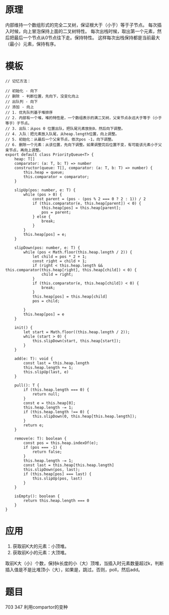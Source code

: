 # 原理
内部维持一个数组形式的完全二叉树，保证根大于（小于）等于子节点。
每次插入时候，向上冒泡保持上面的二叉树特性。
每次出栈时候，取出第一个元素，然后把最后一个节点从0节点往下走。保持特性。
这样每次出栈保持都是当前最大（最小）元素，保持有序。


# 模板
    // 记忆方法：

    // 初始化 - 向下
    // 删除 - 判断位置，先向下，没变化向上
    // 出队列 - 向下
    // 添加 - 向上
    // 1. 优先队列基于堆排序
    // 2. 内部有一个堆，堆的特性是，一个数组表示的满二叉树，父亲节点永远大于等于（小于等于）子节点。
    // 3. 出队：从pos 0 位置出队，把队尾元素放到0，然后向下调整。
    // 4. 入队：把元素放入队尾，从heap.length位置，向上调整。
    // 5. 初始化：从最后一个父亲节点，依次pos -1，向下调整。
    // 6. 删除一个元素：从该位置，先向下调整。如果调整完后位置不变，有可能该元素小于父亲节点，再向上调整。
    export default class PriorityQueue<T> {
        heap: T[]
        comparator: (a: T, b: T) => number
        constructor(queue: T[], comparator: (a: T, b: T) => number) {
            this.heap = queue;
            this.comparator = comparator;
        }

        slipUp(pos: number, e: T) {
            while (pos > 0) {
                const parent = (pos - (pos % 2 === 0 ? 2 : 1)) / 2
                if (this.comparator(e, this.heap[parent]) < 0) {
                    this.heap[pos] = this.heap[parent];
                    pos = parent;
                } else {
                    break;
                }
            }
            this.heap[pos] = e;
        }

        slipDown(pos: number, e: T) {
            while (pos < Math.floor(this.heap.length / 2)) {
                let child = pos * 2 + 1;
                const right = child + 1;
                if (right < this.heap.length && this.comparator(this.heap[right], this.heap[child]) < 0) {
                    child = right;
                }
                if (this.comparator(e, this.heap[child]) < 0) {
                    break;
                }
                this.heap[pos] = this.heap[child]
                pos = child;

            }
            this.heap[pos] = e
        }

        init() {
            let start = Math.floor((this.heap.length / 2));
            while (start > 0) {
                this.slipDown(start, this.heap[start]);
            }
        }

        add(e: T): void {
            const last = this.heap.length
            this.heap.length += 1;
            this.slipUp(last, e)
        }

        pull(): T {
            if (this.heap.length === 0) {
                return null;
            }
            const e = this.heap[0];
            this.heap.length -= 1;
            if (this.heap.length !== 0) {
                this.slipDown(0, this.heap[this.heap.length]);
            }
            return e;
        }

        remove(e: T): boolean {
            const pos = this.heap.indexOf(e);
            if (pos === -1) {
                return false;
            }
            this.heap.length -= 1;
            const last = this.heap[this.heap.length]
            this.slipDown(pos, last);
            if (this.heap[pos] === last) {
                this.slipUp(pos, last)
            }
        }

        isEmpty(): boolean {
            return this.heap.length === 0
        }
    }


# 应用
1. 获取前K大的元素：小顶堆。
2. 获取前K小的元素：大顶堆。

取前K大（小）个数，保持k长度的小（大）顶堆，当插入时元素数量超过k，判断插入值是不是比堆顶小（大），如果是，跳过。否则，poll，然后add。

# 题目
703
347 利用compartor的变种